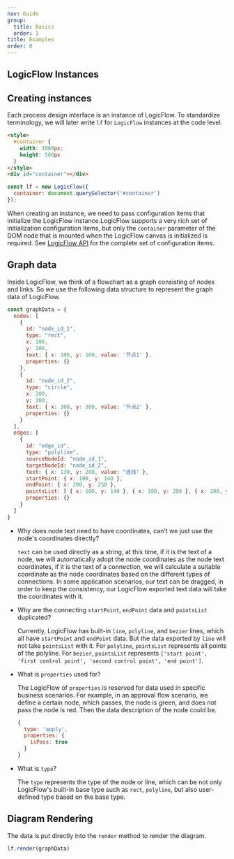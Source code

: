 ```yaml
---
nav: Guide
group:
  title: Basics
  order: 1
title: Examples
order: 0
---
```


## LogicFlow Instances

## Creating instances

Each process design interface is an instance of LogicFlow. To standardize terminology, we will later write `lf` for `LogicFlow` instances at the code level.

```html
<style>
  #container {
    width: 1000px;
    height: 500px
  }
</style>
<div id="container"></div>
```

```js
const lf = new LogicFlow({
  container: document.querySelector('#container')
});
```

When creating an instance, we need to pass configuration items that initialize the LogicFlow instance.LogicFlow supports a very rich set of initialization configuration items, but only the `container` parameter of the DOM node that is mounted when the LogicFlow canvas is initialized is required. See [LogicFlow API](/api) for the complete set of configuration items.

## Graph data

Inside LogicFlow, we think of a flowchart as a graph consisting of nodes and links. So we use the following data structure to represent the graph data of LogicFlow.

```jsx | pure
const graphData = {
  nodes: [
    {
      id: "node_id_1",
      type: "rect",
      x: 100,
      y: 100,
      text: { x: 100, y: 100, value: '节点1' },
      properties: {}
    },
    {
      id: "node_id_2",
      type: "circle",
      x: 200,
      y: 300,
      text: { x: 300, y: 300, value: '节点2' },
      properties: {}
    }
  ],
  edges: [
    {
      id: "edge_id",
      type: "polyline",
      sourceNodeId: "node_id_1",
      targetNodeId: "node_id_2",
      text: { x: 139, y: 200, value: "连线" },
      startPoint: { x: 100, y: 140 },
      endPoint: { x: 200, y: 250 },
      pointsList: [ { x: 100, y: 140 }, { x: 100, y: 200 }, { x: 200, y: 200 }, { x: 200, y: 250 } ],
      properties: {}
    }
  ]
}
```
- Why does node text need to have coordinates, can't we just use the node's coordinates directly?

  `text` can be used directly as a string, at this time, if it is the text of a node, we will automatically adopt the node coordinates as the node text coordinates, if it is the text of a connection, we will calculate a suitable coordinate as the node coordinates based on the different types of connections.
  In some application scenarios, our text can be dragged, in order to keep the consistency, our LogicFlow exported text data will take the coordinates with it.


- Why are the connecting `startPoint`, `endPoint` data and `pointsList` duplicated?

  Currently, LogicFlow has built-in `line`, `polyline`, and `bezier` lines, which all have `startPoint` and `endPoint` data. But the data exported by `line` will not take `pointsList` with it. For `polyline`, `pointsList` represents all points of the polyline. For `bezier`, `pointsList` represents `['start point', 'first control point', 'second control point', 'end point']`.


- What is `properties` used for?

  The LogicFlow of `properties` is reserved for data used in specific business scenarios.
  For example, in an approval flow scenario, we define a certain node, which passes, the node is green, and does not pass the node is red. Then the data description of the node could be.
  ```jsx | pure
  {
    type: 'apply',
    properties: {
      isPass: true
    }
  }
  ```

- What is `type`?

  The `type` represents the type of the node or line, which can be not only LogicFlow's built-in base type such as `rect`, `polyline`, but also user-defined type based on the base type.

## Diagram Rendering

The data is put directly into the `render` method to render the diagram.

```js
lf.render(graphData)
```
